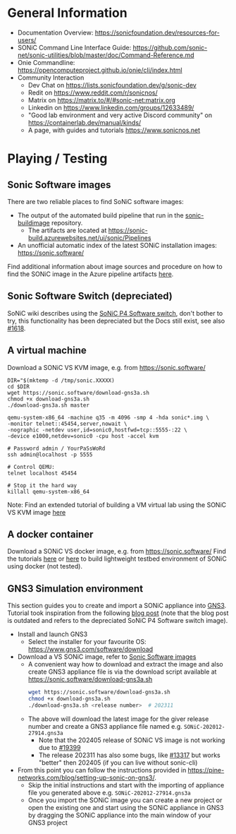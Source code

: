 # General Information

* Documentation Overview: https://sonicfoundation.dev/resources-for-users/
* SONiC Command Line Interface Guide: https://github.com/sonic-net/sonic-utilities/blob/master/doc/Command-Reference.md
* Onie Commandline: https://opencomputeproject.github.io/onie/cli/index.html
* Community Interaction
  * Dev Chat on https://lists.sonicfoundation.dev/g/sonic-dev
  * Redit on https://www.reddit.com/r/sonicnos/
  * Matrix on https://matrix.to/#/#sonic-net:matrix.org
  * Linkedin on https://www.linkedin.com/groups/12633489/
  * "Good lab environment and very active Discord community" on https://containerlab.dev/manual/kinds/
  * A page, with guides and tutorials https://www.sonicnos.net

# Playing / Testing

## Sonic Software images

There are two reliable places to find SoNiC software images:
* The output of the automated build pipeline that run in the [sonic-buildimage](https://github.com/sonic-net/sonic-buildimage) repository.
  * The artifacts are located at https://sonic-build.azurewebsites.net/ui/sonic/Pipelines
* An unofficial automatic index of the latest SONiC installation images: https://sonic.software/

Find additional information about image sources and procedure on how to find the SONiC image in the Azure pipeline artifacts [here](https://containerlab.dev/manual/kinds/sonic-vm/#getting-sonic-images).

## Sonic Software Switch (depreciated)

SoNiC wiki describes using the [SoNiC P4 Software switch](https://github.com/sonic-net/SONiC/wiki/SONiC-P4-Software-Switch),
don't bother to try, this functionality has been depreciated but the Docs still exist, see also [#1618](https://github.com/sonic-net/SONiC/issues/1618). 

## A virtual machine

Download a SONiC VS KVM image, e.g. from https://sonic.software/
```
DIR="$(mktemp -d /tmp/sonic.XXXXX)
cd $DIR
wget https://sonic.software/download-gns3a.sh
chmod +x download-gns3a.sh
./download-gns3a.sh master

qemu-system-x86_64 -machine q35 -m 4096 -smp 4 -hda sonic*.img \
-monitor telnet::45454,server,nowait \
-nographic -netdev user,id=sonic0,hostfwd=tcp::5555-:22 \
-device e1000,netdev=sonic0 -cpu host -accel kvm

# Password admin / YourPaSsWoRd
ssh admin@localhost -p 5555

# Control QEMU:
telnet localhost 45454

# Stop it the hard way
killall qemu-system-x86_64
```

Note: Find an extended tutorial of building a VM virtual lab using the SONiC VS KVM image [here](https://www.sonicnos.net/content/tutorials/virtual_lab)

## A docker container

Download a SONiC VS docker image, e.g. from https://sonic.software/
Find the tutorials [here](https://github.com/sonic-net/sonic-buildimage/blob/master/platform/vs/README.vsdocker.md) or [here](https://github.com/sonic-net/sonic-swss/blob/master/tests/README.md#setting-up-a-persistent-testbed)
to build lightweight testbed environment of SONiC using docker (not tested).

## GNS3 Simulation environment

This section guides you to create and import a SONiC appliance into [GNS3](https://www.gns3.com/).
Tutorial took inspiration from the following [blog post](https://pine-networks.com/blog/setting-up-sonic-on-gns3/) (note that the blog post is
outdated and refers to the depreciated SoNiC P4 Software switch image).

* Install and launch GNS3
  * Select the installer for your favourite OS: https://www.gns3.com/software/download
* Download a VS SONiC image, refer to [Sonic Software images](#sonic-software-images)
  * A convenient way how to download and extract the image and also create GNS3 appliance file is via the 
    download script available at https://sonic.software/download-gns3a.sh
    ```bash
    wget https://sonic.software/download-gns3a.sh
    chmod +x download-gns3a.sh
    ./download-gns3a.sh <release number>  # 202311
    ```
  * The above will download the latest image for the giver release number and create a GNS3 appliance file named e.g. `SONiC-202012-27914.gns3a`
    * Note that the 202405 release of SONiC VS image is not working due to [#19399](https://github.com/sonic-net/sonic-buildimage/issues/19399)
    * The release 202311 has also some bugs, like [#13317](https://github.com/sonic-net/sonic-buildimage/issues/13317) but works "better" then 202405 (if you can live without sonic-cli)
* From this point you can follow the instructions provided in https://pine-networks.com/blog/setting-up-sonic-on-gns3/.
  * Skip the initial instructions and start with the importing of appliance file you generated above e.g. `SONiC-202012-27914.gns3a`
  * Once you import the SONiC image you can create a new project or open the existing one and start using the SONiC
    appliance in GNS3 by dragging the SONiC appliance into the main window of your GNS3 project
